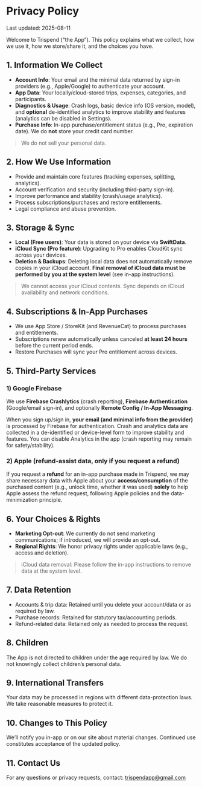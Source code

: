 # Privacy Policy

Last updated: 2025-08-11

Welcome to Trispend (“the App”). This policy explains what we collect, how we use it, how we store/share it, and the choices you have.

## 1. Information We Collect

- **Account Info**: Your email and the minimal data returned by sign-in providers (e.g., Apple/Google) to authenticate your account.
- **App Data**: Your locally/cloud-stored trips, expenses, categories, and participants.
- **Diagnostics & Usage**: Crash logs, basic device info (OS version, model), and **optional** de-identified analytics to improve stability and features (analytics can be disabled in Settings).
- **Purchase Info**: In-app purchase/entitlement status (e.g., Pro, expiration date). We do **not** store your credit card number.

> We do not sell your personal data.
> 

## 2. How We Use Information

- Provide and maintain core features (tracking expenses, splitting, analytics).
- Account verification and security (including third-party sign-in).
- Improve performance and stability (crash/usage analytics).
- Process subscriptions/purchases and restore entitlements.
- Legal compliance and abuse prevention.

## 3. Storage & Sync

- **Local (Free users)**: Your data is stored on your device via **SwiftData**.
- **iCloud Sync (Pro feature)**: Upgrading to Pro enables CloudKit sync across your devices.
- **Deletion & Backups**: Deleting local data does not automatically remove copies in your iCloud account. **Final removal of iCloud data must be performed by you at the system level** (see in-app instructions).

> We cannot access your iCloud contents. Sync depends on iCloud availability and network conditions.
> 

## 4. Subscriptions & In-App Purchases

- We use App Store / StoreKit (and RevenueCat) to process purchases and entitlements.
- Subscriptions renew automatically unless canceled **at least 24 hours** before the current period ends.
- Restore Purchases will sync your Pro entitlement across devices.

## 5. Third-Party Services

### 1) Google Firebase

We use **Firebase Crashlytics** (crash reporting), **Firebase Authentication** (Google/email sign-in), and optionally **Remote Config / In-App Messaging**.

When you sign up/sign in, **your email (and minimal info from the provider)** is processed by Firebase for authentication. Crash and analytics data are collected in a de-identified or device-level form to improve stability and features. You can disable Analytics in the app (crash reporting may remain for safety/stability).

### 2) Apple (refund-assist data, only if you request a refund)

If you request a **refund** for an in-app purchase made in Trispend, we may share necessary data with Apple about your **access/consumption** of the purchased content (e.g., unlock time, whether it was used) **solely** to help Apple assess the refund request, following Apple policies and the data-minimization principle.

## 6. Your Choices & Rights

- **Marketing Opt-out**: We currently do not send marketing communications; if introduced, we will provide an opt-out.
- **Regional Rights**: We honor privacy rights under applicable laws (e.g., access and deletion).

> iCloud data removal: Please follow the in-app instructions to remove data at the system level.
> 

## 7. Data Retention

- Accounts & trip data: Retained until you delete your account/data or as required by law.
- Purchase records: Retained for statutory tax/accounting periods.
- Refund-related data: Retained only as needed to process the request.

## 8. Children

The App is not directed to children under the age required by law. We do not knowingly collect children’s personal data.

## 9. International Transfers

Your data may be processed in regions with different data-protection laws. We take reasonable measures to protect it.

## 10. Changes to This Policy

We’ll notify you in-app or on our site about material changes. Continued use constitutes acceptance of the updated policy.

## 11. Contact Us

For any questions or privacy requests, contact: trispendapp@gmail.com

